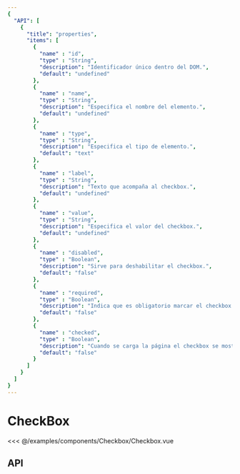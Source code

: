 ```yaml
---
{
  "API": [
    {
      "title": "properties",
      "items": [
        {
          "name" : "id",
          "type" : "String",
          "description": "Identificador único dentro del DOM.",
          "default": "undefined"
        },
        {
          "name" : "name",
          "type" : "String",
          "description": "Especifica el nombre del elemento.",
          "default": "undefined"
        },
        {
          "name" : "type",
          "type" : "String",
          "description": "Especifica el tipo de elemento.",
          "default": "text"
        },
        {
          "name" : "label",
          "type" : "String",
          "description": "Texto que acompaña al checkbox.",
          "default": "undefined"
        },
        {
          "name" : "value",
          "type" : "String",
          "description": "Especifica el valor del checkbox.",
          "default": "undefined"
        },
        {
          "name" : "disabled",
          "type" : "Boolean",
          "description": "Sirve para deshabilitar el checkbox.",
          "default": "false"
        },            
        {
          "name" : "required",
          "type" : "Boolean",
          "description": "Indica que es obligatorio marcar el checkbox antes de enviar el formulario.",
          "default": "false"
        },         
        {
          "name" : "checked",
          "type" : "Boolean",
          "description": "Cuando se carga la página el checkbox se mostrará marcado.",
          "default": "false"
        }
      ] 
    }
  ]
}
---
```


# CheckBox

<Preview>
  <template slot="demo">
    <AtCheckbox type="checkbox" id="check" name="check" label="Checkbox" />
  </template>

  <<< @/examples/components/Checkbox/Checkbox.vue
</Preview>

## API 

<Api />
